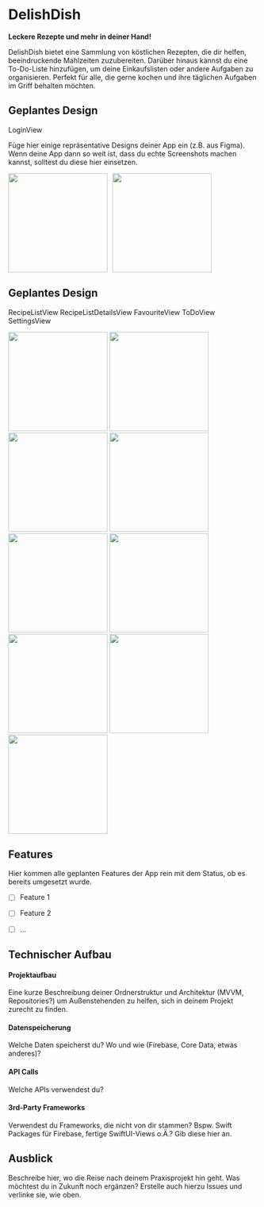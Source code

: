 # DelishDish

**Leckere Rezepte und mehr in deiner Hand!**

DelishDish bietet eine Sammlung von köstlichen Rezepten, die dir helfen, beeindruckende Mahlzeiten zuzubereiten. 
Darüber hinaus kannst du eine To-Do-Liste hinzufügen, um deine Einkaufslisten oder andere Aufgaben zu organisieren. 
Perfekt für alle, die gerne kochen und ihre täglichen Aufgaben im Griff behalten möchten.

## Geplantes Design
LoginView

Füge hier einige repräsentative Designs deiner App ein (z.B. aus Figma).
Wenn deine App dann so weit ist, dass du echte Screenshots machen kannst, solltest du diese hier einsetzen.
<div style="display: flex; flex-wrap: wrap; gap: 10px;">
  <img src="./img/DelishDish - LoginView - Anmelden_1.png" style="height: 200px; object-fit: cover;">
  <img src="./img/DelishDish - LoginView - Registieren_2.png" style="height: 200px; object-fit: cover;">
</div>
  
## Geplantes Design
RecipeListView
RecipeListDetailsView
FavouriteView
ToDoView
SettingsView

  
  <p>
  <img src="./img/DelsihDish - RecipesListView_3.png" width="200">
  <img src="./img/DelishDish - RecpeListDetailsView - Ingredient_4.png" width="200">
  <img src="./img/DelishDish - RecpeListDetailsView - Measure_5.png" width="200">
  <img src="./img/DelishDish - RecpeListDetailsView - Instructions_6.png" width="200">
  <img src="./img/DelishDish - RecpeListDetailsView - Instructions mit Favorite_7.png" width="200">
  <img src="./img/DelsihDish - FavouriteView_8.png" width="200">
  <img src="./img/DelsihDish - ToDoView_9.png" width="200">
  <img src="./img/DelsihDish - ToDoView - Sheet_10.png" width="200">
  <img src="./img/DelsihDish - SettingsView_11.png" width="200">
</p>


## Features
Hier kommen alle geplanten Features der App rein mit dem Status, ob es bereits umgesetzt wurde.

- [ ] Feature 1
- [ ] Feature 2
- [ ] ...


## Technischer Aufbau

#### Projektaufbau
Eine kurze Beschreibung deiner Ordnerstruktur und Architektur (MVVM, Repositories?) um Außenstehenden zu helfen, sich in deinem Projekt zurecht zu finden.

#### Datenspeicherung
Welche Daten speicherst du? Wo und wie (Firebase, Core Data, etwas anderes)?

#### API Calls
Welche APIs verwendest du?

#### 3rd-Party Frameworks
Verwendest du Frameworks, die nicht von dir stammen? Bspw. Swift Packages für Firebase, fertige SwiftUI-Views o.Ä.? Gib diese hier an.


## Ausblick
Beschreibe hier, wo die Reise nach deinem Praxisprojekt hin geht. Was möchtest du in Zukunft noch ergänzen? Erstelle auch hierzu Issues und verlinke sie, wie oben.
 

